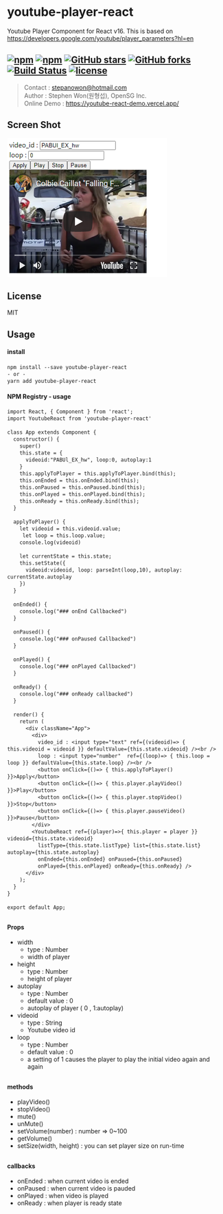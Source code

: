 
# youtube-player-react
Youtube Player Component for React v16.
This is based on https://developers.google.com/youtube/player_parameters?hl=en 

[![npm](https://img.shields.io/npm/v/youtube-player-react.svg )](https://www.npmjs.com/package/youtube-player-react)
[![npm](https://img.shields.io/npm/dm/youtube-player-react.svg)](https://www.npmjs.com/package/youtube-player-react)
[![GitHub stars](https://img.shields.io/github/stars/stepanowon/youtube-react.svg?style=social&label=Stars&style=for-the-badge)](https://github.com/stepanowon/youtube-react/stargazers)
[![GitHub forks](https://img.shields.io/github/forks/stepanowon/youtube-react.svg?style=social&label=Fork&style=for-the-badge)](https://github.com/stepanowon/youtube-react/network)
[![Build Status](https://travis-ci.org/stepanowon/youtube-react.svg?branch=master)](https://travis-ci.org/stepanowon/youtube-react)
[![license](https://img.shields.io/github/license/mashape/apistatus.svg)]()
---------------
> Contact : stepanowon@hotmail.com   
> Author : Stephen Won(원형섭), OpenSG Inc.  
> Online Demo : https://youtube-react-demo.vercel.app/  

## Screen Shot
<img src="https://raw.githubusercontent.com/stepanowon/youtube-react/master/images/videoid.png" />

## License
MIT 
## Usage  
#### install
~~~
npm install --save youtube-player-react
- or -
yarn add youtube-player-react
~~~

#### NPM Registry - usage
~~~
import React, { Component } from 'react';
import YoutubeReact from 'youtube-player-react'

class App extends Component {
  constructor() {
    super()
    this.state = {
      videoid:"PABUl_EX_hw", loop:0, autoplay:1
    }
    this.applyToPlayer = this.applyToPlayer.bind(this);
    this.onEnded = this.onEnded.bind(this);
    this.onPaused = this.onPaused.bind(this);
    this.onPlayed = this.onPlayed.bind(this);
    this.onReady = this.onReady.bind(this);
  }

  applyToPlayer() {
    let videoid = this.videoid.value;
     let loop = this.loop.value;
    console.log(videoid)
    
    let currentState = this.state;
    this.setState({ 
      videoid:videoid, loop: parseInt(loop,10), autoplay: currentState.autoplay 
    })
  }

  onEnded() {
    console.log("### onEnd Callbacked")
  }

  onPaused() {
    console.log("### onPaused Callbacked")
  }

  onPlayed() {
    console.log("### onPlayed Callbacked")
  }

  onReady() {
    console.log("### onReady callbacked")
  }

  render() {
    return (
      <div className="App">
        <div>
          video_id : <input type="text" ref={(videoid)=> { this.videoid = videoid }} defaultValue={this.state.videoid} /><br />
          loop : <input type="number"  ref={(loop)=> { this.loop = loop }} defaultValue={this.state.loop} /><br />
          <button onClick={()=> { this.applyToPlayer() }}>Apply</button>
          <button onClick={()=> { this.player.playVideo() }}>Play</button>
          <button onClick={()=> { this.player.stopVideo() }}>Stop</button>
          <button onClick={()=> { this.player.pauseVideo() }}>Pause</button>
        </div>
        <YoutubeReact ref={(player)=>{ this.player = player }} videoid={this.state.videoid} 
          listType={this.state.listType} list={this.state.list} autoplay={this.state.autoplay}
          onEnded={this.onEnded} onPaused={this.onPaused} 
          onPlayed={this.onPlayed} onReady={this.onReady} />
      </div>
    );
  }
}

export default App;
~~~
##
#### Props
   * width
      - type : Number
      - width of player 
   * height 
     - type : Number
     - height of player
   * autoplay 
      - type : Number
      - default value : 0
      - autoplay of player ( 0 , 1:autoplay) 
   * videoid 
      - type : String 
      - Youtube video id
   * loop
      - type : Number
      - default value : 0
      - a setting of 1 causes the player to play the initial video again and again
##
#### methods
  * playVideo()
  * stopVideo() 
  * mute()
  * unMute()
  * setVolume(number) : number => 0~100
  * getVolume() 
  * setSize(width, height) : you can set player size on run-time
##
#### callbacks
  * onEnded : when current video is ended
  * onPaused : when current video is pauded 
  * onPlayed : when video is played
  * onReady : when player is ready state



